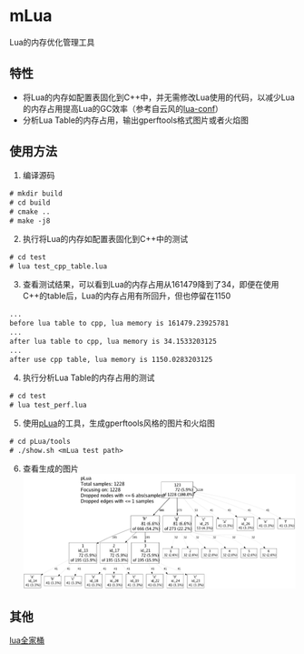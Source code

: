 # mLua
Lua的内存优化管理工具

## 特性
* 将Lua的内存如配置表固化到C++中，并无需修改Lua使用的代码，以减少Lua的内存占用提高Lua的GC效率（参考自云风的[lua-conf](https://github.com/cloudwu/lua-conf)）
* 分析Lua Table的内存占用，输出gperftools格式图片或者火焰图

## 使用方法
1. 编译源码
```shell
# mkdir build
# cd build
# cmake ..
# make -j8
```
2. 执行将Lua的内存如配置表固化到C++中的测试
```shell
# cd test
# lua test_cpp_table.lua
```
3. 查看测试结果，可以看到Lua的内存占用从161479降到了34，即便在使用C++的table后，Lua的内存占用有所回升，但也停留在1150
```shell
...
before lua table to cpp, lua memory is 161479.23925781
...
after lua table to cpp, lua memory is 34.1533203125
...
after use cpp table, lua memory is 1150.0283203125
```
4. 执行分析Lua Table的内存占用的测试
```shell
# cd test
# lua test_perf.lua
```
5. 使用[pLua](https://github.com/esrrhs/pLua)的工具，生成gperftools风格的图片和火焰图
```shell
# cd pLua/tools
# ./show.sh <mLua test path>
```
6. 查看生成的图片
![image](test/mem.png)

## 其他
[lua全家桶](https://github.com/esrrhs/lua-family-bucket)
